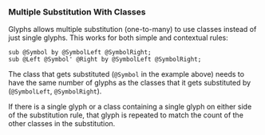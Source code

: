 ### Multiple Substitution With Classes

Glyphs allows multiple substitution (one-to-many) to use classes instead of just single glyphs.
This works for both simple and contextual rules:

```fea
sub @Symbol by @SymbolLeft @SymbolRight;
sub @Left @Symbol' @Right by @SymbolLeft @SymbolRight;
```

The class that gets substituted (`@Symbol` in the example above) needs to have the same number of glyphs as the classes that it gets substituted by (`@SymbolLeft`, `@SymbolRight`).

If there is a single glyph or a class containing a single glyph on either side of the substitution rule, that glyph is repeated to match the count of the other classes in the substitution.